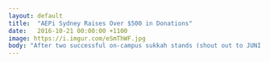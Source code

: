 ```yaml
---
layout: default
title:  "AEPi Sydney Raises Over $500 in Donations"
date:   2016-10-21 00:00:00 +1100
image: https://i.imgur.com/eSmThWF.jpg
body: "After two successful on-campus sukkah stands (shout out to JUNI, AUJS UNSW and AUJS at the University of Sydney) and a charity poker night, we've smashed our $500 semester goal for donation to the Gift of Life Foundation. Thank you to everyone who came by, and keep an eye out for more AEPi events to come."
---
```

